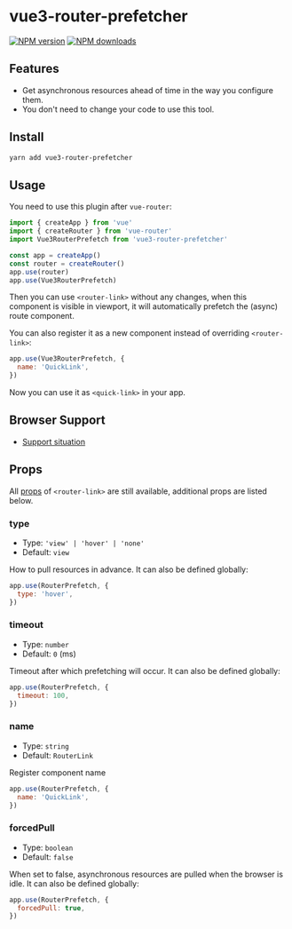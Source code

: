 # vue3-router-prefetcher

[![NPM version](https://badgen.net/npm/v/vue3-router-prefetcher)](https://npmjs.com/package/vue3-router-prefetch)
[![NPM downloads](https://badgen.net/npm/dm/vue3-router-prefetcher)](https://npmjs.com/package/vue3-router-prefetch)

## Features

- Get asynchronous resources ahead of time in the way you configure them.
- You don't need to change your code to use this tool.

## Install

```bash
yarn add vue3-router-prefetcher
```

## Usage

You need to use this plugin after `vue-router`:

```js
import { createApp } from 'vue'
import { createRouter } from 'vue-router'
import Vue3RouterPrefetch from 'vue3-router-prefetcher'

const app = createApp()
const router = createRouter()
app.use(router)
app.use(Vue3RouterPrefetch)
```

Then you can use `<router-link>` without any changes, when this component is visible in viewport, it will automatically prefetch the (async) route component.

You can also register it as a new component instead of overriding `<router-link>`:

```js
app.use(Vue3RouterPrefetch, {
  name: 'QuickLink',
})
```

Now you can use it as `<quick-link>` in your app.

## Browser Support

- [Support situation](https://developer.mozilla.org/en-US/docs/Web/API/IntersectionObserver)

## Props

All [props](https://router.vuejs.org/api/#router-link-props) of `<router-link>` are still available, additional props are listed below.

### type

- Type: `'view' | 'hover' | 'none'`
- Default: `view`

How to pull resources in advance.
It can also be defined globally:

```js
app.use(RouterPrefetch, {
  type: 'hover',
})
```

### timeout

- Type: `number`
- Default: `0` (ms)

Timeout after which prefetching will occur.
It can also be defined globally:

```js
app.use(RouterPrefetch, {
  timeout: 100,
})
```


### name

- Type: `string`
- Default: `RouterLink`

Register component name

```js
app.use(RouterPrefetch, {
  name: 'QuickLink',
})
```

### forcedPull

- Type: `boolean`
- Default: `false`

When set to false, asynchronous resources are pulled when the browser is idle.
It can also be defined globally:

```js
app.use(RouterPrefetch, {
  forcedPull: true,
})
```
